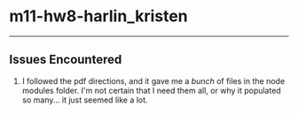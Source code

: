 # m11-hw8-harlin_kristen

***

## Issues Encountered

1. I followed the pdf directions, and it gave me a *bunch* of files in the node modules folder. I'm not certain that I need them all, or why it populated so many... it just seemed like a lot.

